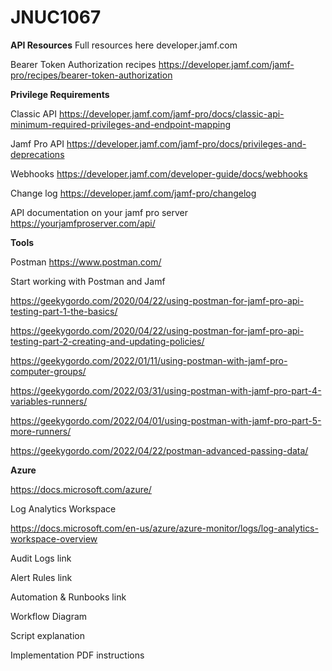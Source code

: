 # JNUC1067

**API Resources**
Full resources here developer.jamf.com

Bearer Token Authorization recipes https://developer.jamf.com/jamf-pro/recipes/bearer-token-authorization


**Privilege Requirements**

Classic API https://developer.jamf.com/jamf-pro/docs/classic-api-minimum-required-privileges-and-endpoint-mapping

Jamf Pro API https://developer.jamf.com/jamf-pro/docs/privileges-and-deprecations

Webhooks https://developer.jamf.com/developer-guide/docs/webhooks

Change log https://developer.jamf.com/jamf-pro/changelog

API documentation on your jamf pro server https://yourjamfproserver.com/api/


**Tools**

Postman https://www.postman.com/

Start working with Postman and Jamf

https://geekygordo.com/2020/04/22/using-postman-for-jamf-pro-api-testing-part-1-the-basics/

https://geekygordo.com/2020/04/22/using-postman-for-jamf-pro-api-testing-part-2-creating-and-updating-policies/

https://geekygordo.com/2022/01/11/using-postman-with-jamf-pro-computer-groups/

https://geekygordo.com/2022/03/31/using-postman-with-jamf-pro-part-4-variables-runners/

https://geekygordo.com/2022/04/01/using-postman-with-jamf-pro-part-5-more-runners/

https://geekygordo.com/2022/04/22/postman-advanced-passing-data/


**Azure**

https://docs.microsoft.com/azure/

Log Analytics Workspace

https://docs.microsoft.com/en-us/azure/azure-monitor/logs/log-analytics-workspace-overview

Audit Logs
link

Alert Rules
link

Automation & Runbooks
link

Workflow Diagram

Script explanation

Implementation
PDF instructions
